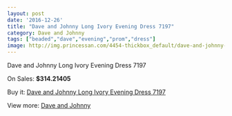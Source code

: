 ```yaml
---
layout: post
date: '2016-12-26'
title: "Dave and Johnny Long Ivory Evening Dress 7197"
category: Dave and Johnny
tags: ["beaded","dave","evening","prom","dress"]
image: http://img.princessan.com/4454-thickbox_default/dave-and-johnny-long-ivory-evening-dress-7197.jpg
---
```

Dave and Johnny Long Ivory Evening Dress 7197

On Sales: **$314.21405**
<a href="https://www.princessan.com/en/dave-and-johnny/2094-dave-and-johnny-long-ivory-evening-dress-7197.html"><amp-img layout="responsive" width="600" height="600" src="//img.princessan.com/4454-thickbox_default/dave-and-johnny-long-ivory-evening-dress-7197.jpg" alt="Dave and Johnny Long Ivory Evening Dress 7197 0" /></a>
<a href="https://www.princessan.com/en/dave-and-johnny/2094-dave-and-johnny-long-ivory-evening-dress-7197.html"><amp-img layout="responsive" width="600" height="600" src="//img.princessan.com/4455-thickbox_default/dave-and-johnny-long-ivory-evening-dress-7197.jpg" alt="Dave and Johnny Long Ivory Evening Dress 7197 1" /></a>

Buy it: [Dave and Johnny Long Ivory Evening Dress 7197](https://www.princessan.com/en/dave-and-johnny/2094-dave-and-johnny-long-ivory-evening-dress-7197.html "Dave and Johnny Long Ivory Evening Dress 7197")

View more: [Dave and Johnny](https://www.princessan.com/en/16-dave-and-johnny "Dave and Johnny")